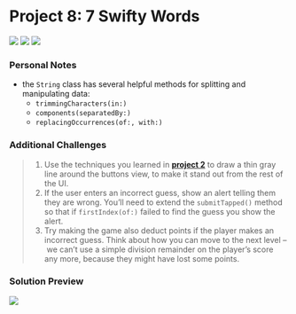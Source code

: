 # Project 8: 7 Swifty Words

[![](https://img.shields.io/badge/Hacking%20with%20iOS-2019.10.26-36A9AE?logo=gumroad)](https://www.hackingwithswift.com/store/hacking-with-ios) [![](https://img.shields.io/badge/Xcode-11.2-3d8af0?logo=xcode)](#) [![](https://img.shields.io/badge/Swift-5.1-FA7343?logo=swift)](#)

### Personal Notes
- the `String` class has several helpful methods for splitting and manipulating data:
    - `trimmingCharacters(in:)`
    - `components(separatedBy:)`
    - `replacingOccurrences(of:, with:)`

### Additional Challenges
> 1. Use the techniques you learned in [**project 2**](https://github.com/seventhaxis/hacking-with-ios/tree/master/projects/p02.guess-the-flag/) to draw a thin gray line around the buttons view, to make it stand out from the rest of the UI.
> 2. If the user enters an incorrect guess, show an alert telling them they are wrong. You’ll need to extend the `submitTapped()` method so that if `firstIndex(of:)` failed to find the guess you show the alert.
> 3. Try making the game also deduct points if the player makes an incorrect guess. Think about how you can move to the next level – we can’t use a simple division remainder on the player’s score any more, because they might have lost some points.

### Solution Preview
<img src="https://user-images.githubusercontent.com/4438390/71552728-33f74180-29d0-11ea-93b0-95c100de7230.png">
